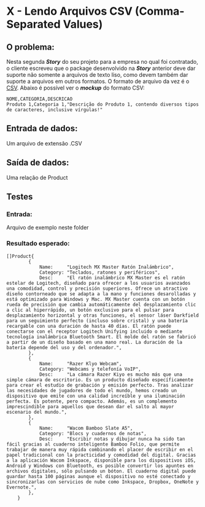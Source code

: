 # X - Lendo Arquivos CSV (Comma-Separated Values)

## O problema:   
Nesta segunda ***Story*** do seu projeto para a empresa no qual foi contratado, o cliente escreveu que o package desenvolvido na ***Story*** anterior deve dar suporte não somente a arquivos de texto liso, como devem também dar suporte a arquivos em outros formatos. O formato de arquivo da vez é o [CSV](https://pt.wikipedia.org/wiki/Comma-separated_values). Abaixo é possível ver o ***mockup*** do formato CSV:   
   
```
NOME,CATEGORIA,DESCRICAO   
Produto 1,Categoria 1,"Descrição do Produto 1, contendo diversos tipos de caracteres, inclusive vírgulas!"
```   

## Entrada de dados:    
Um arquivo de extensão .CSV     

## Saída de dados:   
Uma relação de Product

## Testes   
### Entrada:   
Arquivo de exemplo neste folder   
### Resultado esperado:  
```  
[]Product{
		{
			Name:     "Logitech MX Master Ratón Inalámbrico",
			Category: "Teclados, ratones y periféricos",
			Desc:     "El ratón inalámbrico MX Master es el ratón estelar de Logitech, diseñado para ofrecer a los usuarios avanzados una comodidad, control y precisión superiores. Ofrece un atractivo diseño contorneado que se adapta a la mano y funciones desarolladas y está optimizado para Windows y Mac. MX Master cuenta con un botón rueda de precisión que cambia automáticamente del desplazamiento clic a clic al hiperrápido, un botón exclusivo para el pulsar para desplazamiento horizontal y otras funciones, el sensor láser Darkfield para un seguimiento perfecto (incluso sobre cristal) y una batería recargable con una duración de hasta 40 días. El ratón puede conectarse con el receptor Logitech Unifying incluido o mediante tecnología inalámbrica Bluetooth Smart. El molde del ratón se fabricó a partir de un diseño basado en una mano real. La duración de la batería depende del uso y del ordenador.",
		},
		{
			Name:     "Razer Klyo Webcam",
			Category: "Webcams y telefonía VoIP",
			Desc:     "La cámara Razer Kiyo es mucho más que una simple cámara de escritorio. Es un producto diseñado específicamente para crear el estudio de grabación y emisión perfecto. Tras analizar las necesidades de jugadores de todo el mundo, hemos creado un dispositivo que emite con una calidad increíble y una iluminación perfecta. Es potente, pero compacto. Además, es un complemento imprescindible para aquellos que desean dar el salto al mayor escenario del mundo.",
		},
		{
			Name:     "Wacom Bamboo Slate A5",
			Category: "Blocs y cuadernos de notas",
			Desc:     "Escribir notas y dibujar nunca ha sido tan fácil gracias al cuaderno inteligente Bamboo Folio, que permite trabajar de manera muy rápida combinando el placer de escribir en el papel tradicional con la practicidad y comodidad del digital. Gracias a la aplicación Wacom Inkspace, disponible para los dispositivos iOS, Android y Windows con Bluetooth, es posible convertir los apuntes en archivos digitales, sólo pulsando un bóton. El cuaderno digital puede guardar hasta 100 páginas aunque el dispositivo no esté conectado y sincronizarlas con servicios de nube como Inkspace, Dropbox, OneNote y Evernote.",
		},
	} 
```   